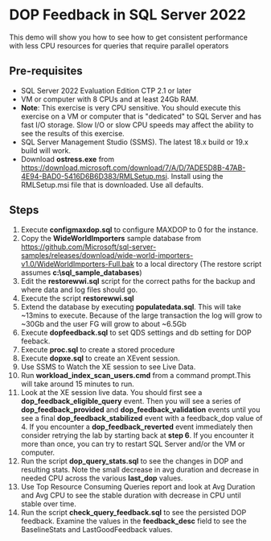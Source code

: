 # DOP Feedback in SQL Server 2022

This demo will show you how to see how to get consistent performance with less CPU resources for queries that require parallel operators

## Pre-requisites

- SQL Server 2022 Evaluation Edition CTP 2.1 or later
- VM or computer with 8 CPUs and at least 24Gb RAM.
- **Note**: This exercise is very CPU sensitive. You should execute this exercise on a VM or computer that is "dedicated" to SQL Server and has fast I/O storage. Slow I/O or slow CPU speeds may affect the ability to see the results of this exercise. 
- SQL Server Management Studio (SSMS). The latest 18.x build or 19.x build will work.
- Download **ostress.exe** from https://download.microsoft.com/download/7/A/D/7ADE5D8B-47AB-4E94-BAD0-5416D6B6D383/RMLSetup.msi. Install using the RMLSetup.msi file that is downloaded. Use all defaults.

## Steps

1. Execute **configmaxdop.sql** to configure MAXDOP to 0 for the instance.
1. Copy the **WideWorldImporters** sample database from https://github.com/Microsoft/sql-server-samples/releases/download/wide-world-importers-v1.0/WideWorldImporters-Full.bak to a local directory (The restore script assumes **c:\sql_sample_databases**)
1. Edit the **restorewwi.sql** script for the correct paths for the backup and where data and log files should go.
1. Execute the script **restorewwi.sql**
1. Extend the database by executing **populatedata.sql**. This will take ~13mins to execute. Because of the large transaction the log will grow to ~30Gb and the user FG will grow to about ~6.5Gb
1. Execute **dopfeedback.sql** to set QDS settings and db setting for DOP feeback.
1. Execute **proc.sql** to create a stored procedure
1. Execute **dopxe.sql** to create an XEvent session.
1. Use SSMS to Watch the XE session to see Live Data. 
1. Run **workload_index_scan_users.cmd** from a command prompt.This will take around 15 minutes to run.
1. Look at the XE session live data. You should first see a **dop_feedback_eligible_query** event. Then you will see a series of **dop_feedback_provided** and **dop_feedback_validation** events until you see a final **dop_feedback_stabilized** event with a feedback_dop value of 4. If you encounter a **dop_feedback_reverted** event immediately then consider retrying the lab by starting back at **step 6**. If you encounter it more than once, you can try to restart SQL Server and/or the VM or computer.
1. Run the script **dop_query_stats.sql** to see the changes in DOP and resulting stats. Note the small decrease in avg duration and decrease in needed CPU across the various **last_dop** values.
1. Use Top Resource Consuming Queries report and look at Avg Duration and Avg CPU to see the stable duration with decrease in CPU until stable over time.
1. Run the script **check_query_feedback.sql** to see the persisted DOP feedback. Examine the values in the **feedback_desc** field to see the BaselineStats and LastGoodFeedback values.